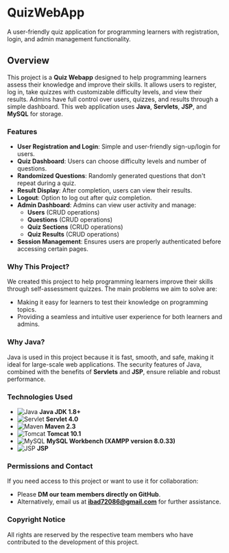 # QuizWebApp
A user-friendly quiz application for programming learners with registration, login, and admin management functionality.

## Overview

This project is a **Quiz Webapp** designed to help programming learners assess their knowledge and improve their skills. It allows users to register, log in, take quizzes with customizable difficulty levels, and view their results. Admins have full control over users, quizzes, and results through a simple dashboard. This web application uses **Java**, **Servlets**, **JSP**, and **MySQL** for storage.

### Features
- **User Registration and Login**: Simple and user-friendly sign-up/login for users.
- **Quiz Dashboard**: Users can choose difficulty levels and number of questions.
- **Randomized Questions**: Randomly generated questions that don't repeat during a quiz.
- **Result Display**: After completion, users can view their results.
- **Logout**: Option to log out after quiz completion.
- **Admin Dashboard**: Admins can view user activity and manage:
  - **Users** (CRUD operations)
  - **Questions** (CRUD operations)
  - **Quiz Sections** (CRUD operations)
  - **Quiz Results** (CRUD operations)
- **Session Management**: Ensures users are properly authenticated before accessing certain pages.

### Why This Project?

We created this project to help programming learners improve their skills through self-assessment quizzes. The main problems we aim to solve are:
- Making it easy for learners to test their knowledge on programming topics.
- Providing a seamless and intuitive user experience for both learners and admins.

### Why Java?

Java is used in this project because it is fast, smooth, and safe, making it ideal for large-scale web applications. The security features of Java, combined with the benefits of **Servlets** and **JSP**, ensure reliable and robust performance.

### Technologies Used

- ![Java](https://img.shields.io/badge/Java-JDK%201.8+-orange) **Java JDK 1.8+**
- ![Servlet](https://img.shields.io/badge/Servlet-4.0-blue) **Servlet 4.0**
- ![Maven](https://img.shields.io/badge/Maven-2.3-red) **Maven 2.3**
- ![Tomcat](https://img.shields.io/badge/Tomcat-10.1-lightblue) **Tomcat 10.1**
- ![MySQL](https://img.shields.io/badge/MySQL-8.0.33-yellowgreen) **MySQL Workbench (XAMPP version 8.0.33)**
- ![JSP](https://img.shields.io/badge/JSP-blueviolet) **JSP**

### Permissions and Contact

If you need access to this project or want to use it for collaboration:

- Please **DM our team members directly on GitHub**.
- Alternatively, email us at **ibad72086@gmail.com** for further assistance.

### Copyright Notice

All rights are reserved by the respective team members who have contributed to the development of this project.


